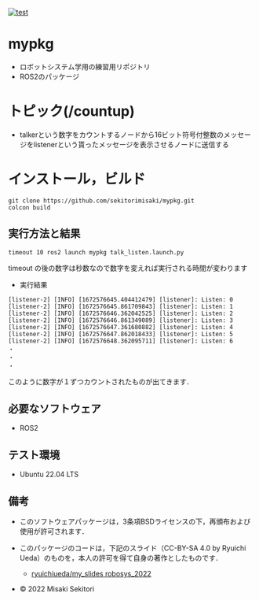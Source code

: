 [![test](https://github.com/sekitorimisaki/mypkg/actions/workflows/test.yml/badge.svg)](https://github.com/sekitorimisaki/mypkg/actions/workflows/test.yml)
# mypkg
* ロボットシステム学用の練習用リポジトリ
* ROS2のパッケージ
# トピック(/countup)
* talkerという数字をカウントするノードから16ビット符号付整数のメッセージをlistenerという貰ったメッセージを表示させるノードに送信する
# インストール，ビルド          
```
git clone https://github.com/sekitorimisaki/mypkg.git
colcon build
```
## 実行方法と結果
```
timeout 10 ros2 launch mypkg talk_listen.launch.py
```
timeout の後の数字は秒数なので数字を変えれば実行される時間が変わります
* 実行結果
```
[listener-2] [INFO] [1672576645.404412479] [listener]: Listen: 0
[listener-2] [INFO] [1672576645.861709843] [listener]: Listen: 1
[listener-2] [INFO] [1672576646.362042525] [listener]: Listen: 2
[listener-2] [INFO] [1672576646.861349089] [listener]: Listen: 3
[listener-2] [INFO] [1672576647.361680882] [listener]: Listen: 4
[listener-2] [INFO] [1672576647.862018433] [listener]: Listen: 5
[listener-2] [INFO] [1672576648.362095711] [listener]: Listen: 6
・
・
・
```
このように数字が１ずつカウントされたものが出てきます．
## 必要なソフトウェア
* ROS2
## テスト環境
* Ubuntu 22.04 LTS
                       
## 備考                                               
* このソフトウェアパッケージは，3条項BSDライセンスの下，再頒布および使用が許可されます．
* このパッケージのコードは，下記のスライド（CC-BY-SA 4.0 by Ryuichi Ueda）のものを，本人の許可を得て自身の著作としたものです．
	* [ryuichiueda/my_slides robosys_2022](https://github.com/ryuichiueda/my_slides/tree/master/robosys_2022)

* © 2022 Misaki Sekitori
